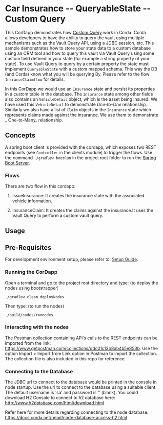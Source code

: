 # Car Insurance -- QueryableState -- Custom Query

This CorDapp demonstrates how [Custom Query](https://docs.r3.com/en/platform/corda/4.8/open-source/api-vault-query.html)
work in Corda. Corda allows developers to have the ability to query the vault using multiple mechanisms such as the
Vault Query API, using a JDBC session, etc. This sample demonstrates how to store your state data to a custom database
using an ORM tool and how to query this vault via Vault Query using some custom field defined in your state (for example
a string property of your state). To use Vault Query to query by a certain property the state must implement
`QueryableState` with a custom mapped schema. This way the DB (and Corda) know what you will be querying By. Please
refer to the flow `InsranceClaimflow` for details.

In this CorDapp we would use an `Insurance` state and persist its properties in a custom table in the database.
The `Insurance` state among other fields also contains an `VehicleDetail` object, which is the asset being insured. We
have used this `VehicleDetail` to demonstrate _One-to-One_ relationship. Similarly we also have a list of `Claim`
objects in the `Insurance` state which represents claims made against the insurance. We use them to demonstrate _
One-to-Many_ relationship.

## Concepts

A spring boot client is provided with the cordapp, which exposes two REST endpoints
(see `Controller` in the clients module) to trigger the flows. Use the command `./gradlew bootRun` in the project root
folder to run the [Spring Boot Server](https://spring.io/projects/spring-boot#overview).

### Flows

There are two flow in this cordapp:

1. IssueInsurance: It creates the insurance state with the associated vehicle information.

2. InsuranceClaim: It creates the claims against the insurance.It uses the Vault Query to perform a custom vault query.

## Usage

## Pre-Requisites

For development environment setup, please refer to: [Setup Guide](https://docs.corda.net/getting-set-up.html).

### Running the CorDapp

Open a terminal and go to the project root directory and type: (to deploy the nodes using bootstrapper)

```
./gradlew clean deployNodes
```

Then type: (to run the nodes)

```
./build/nodes/runnodes
```

### Interacting with the nodes

The Postman collection containing API's calls to the REST endpoints can be imported from the
link: https://www.getpostman.com/collections/ddc01c13b8ab4b5e853b. Use the option Import > Import from Link option in
Postman to import the collection. The collection file is also included in this repo for reference.

### Connecting to the Database

The JDBC url to connect to the database would be printed in the console in node startup. Use the url to connect to the
database using a suitable client. The default username is 'sa' and password is '' (blank). You could download H2 Console
to connect to h2 database here:
http://www.h2database.com/html/download.html

Refer here for more details regarding connecting to the node database.
https://docs.corda.net/head/node-database-access-h2.html
